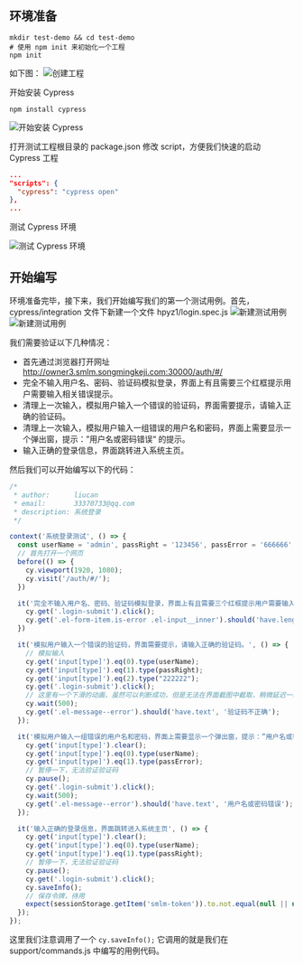## 环境准备
```shell
mkdir test-demo && cd test-demo
# 使用 npm init 来初始化一个工程
npm init
```

如下图：
<img :src="$withBase('/imgs/npm_init.png')" alt="创建工程">

开始安装 Cypress
```shell
npm install cypress
```
<img :src="$withBase('/imgs/install_cypress.png')" alt="开始安装 Cypress">

打开测试工程根目录的 package.json 修改 script，方便我们快速的启动 Cypress 工程
```json
...
"scripts": {
  "cypress": "cypress open"
},
...
```

测试 Cypress 环境

<img :src="$withBase('/imgs/cypress_open.gif')" alt="测试 Cypress 环境">

## 开始编写
环境准备完毕，接下来，我们开始编写我们的第一个测试用例。首先，cypress/integration 文件下新建一个文件 hpyz1/login.spec.js
<img :src="$withBase('/imgs/create_file.png')" alt="新建测试用例">
<img :src="$withBase('/imgs/create_first.png')" alt="新建测试用例">

我们需要验证以下几种情况：
- 首先通过浏览器打开网址 http://owner3.smlm.songmingkeji.com:30000/auth/#/
- 完全不输入用户名、密码、验证码模拟登录，界面上有且需要三个红框提示用户需要输入相关错误提示。
- 清理上一次输入，模拟用户输入一个错误的验证码，界面需要提示，请输入正确的验证码。
- 清理上一次输入，模拟用户输入一组错误的用户名和密码，界面上需要显示一个弹出窗，提示：”用户名或密码错误“ 的提示。
- 输入正确的登录信息，界面跳转进入系统主页。

然后我们可以开始编写以下的代码：
```javascript
/*
 * author:      liucan
 * email:       33370733@qq.com
 * description: 系统登录
 */

context('系统登录测试', () => {
  const userName = 'admin', passRight = '123456', passError = '666666';
  // 首先打开一个网页
  before(() => {
    cy.viewport(1920, 1080);
    cy.visit('/auth/#/');
  })

  it('完全不输入用户名、密码、验证码模拟登录，界面上有且需要三个红框提示用户需要输入相关错误提示。', () => {
    cy.get('.login-submit').click();
    cy.get('.el-form-item.is-error .el-input__inner').should('have.length', 3);
  })

  it('模拟用户输入一个错误的验证码，界面需要提示，请输入正确的验证码。', () => {
    // 模拟输入
    cy.get('input[type]').eq(0).type(userName);
    cy.get('input[type]').eq(1).type(passRight);
    cy.get('input[type]').eq(2).type("222222");
    cy.get('.login-submit').click();
    // 这里有一个下滑的动画，虽然可以判断成功，但是无法在界面截图中截取，稍微延迟一秒钟。
    cy.wait(500);
    cy.get('.el-message--error').should('have.text', '验证码不正确');
  });

  it('模拟用户输入一组错误的用户名和密码，界面上需要显示一个弹出窗，提示：”用户名或密码错误“ 的提示', () => {
    cy.get('input[type]').clear();
    cy.get('input[type]').eq(0).type(userName);
    cy.get('input[type]').eq(1).type(passError);
    // 暂停一下，无法验证验证码
    cy.pause();
    cy.get('.login-submit').click();
    cy.wait(500);
    cy.get('.el-message--error').should('have.text', '用户名或密码错误');
  });

  it('输入正确的登录信息，界面跳转进入系统主页', () => {
    cy.get('input[type]').clear();
    cy.get('input[type]').eq(0).type(userName);
    cy.get('input[type]').eq(1).type(passRight);
    // 暂停一下，无法验证验证码
    cy.pause();
    cy.get('.login-submit').click();
    cy.saveInfo();
    // 保存令牌，待用
    expect(sessionStorage.getItem('smlm-token')).to.not.equal(null || undefined);
  });
});
```
这里我们注意调用了一个 ```cy.saveInfo();``` 它调用的就是我们在 support/commands.js 中编写的用例代码。

